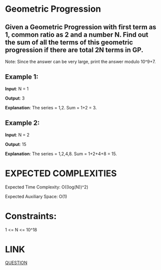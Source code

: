 # Geometric Progression
## Given a Geometric Progression with first term as 1, common ratio as 2 and a number N. Find out the sum of all the terms of this geometric progression if there are total 2N terms in GP.
Note: Since the answer can be very large, print the answer modulo 10^9+7.

 

## Example 1:

**Input**:
N = 1

**Output**:
3

**Explanation**:
The series = 1,2. Sum = 1+2 = 3.

## Example 2:

**Input**:
N = 2

**Output**:
15

**Explanation**:
The series = 1,2,4,8. Sum = 1+2+4+8 = 15.
 
# EXPECTED COMPLEXITIES
 Expected Time Complexity: O((log(N))^2)
 
 Expected Auxiliary Space: O(1)

 

# Constraints:
1 <= N <= 10^18

# LINK
[QUESTION](https://www.geeksforgeeks.org/problems/geometric-progression3042/1?itm_source=geeksforgeeks&itm_medium=article&itm_campaign=practice_card)
